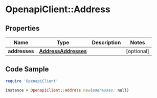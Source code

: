 # OpenapiClient::Address

## Properties

Name | Type | Description | Notes
------------ | ------------- | ------------- | -------------
**addresses** | [**AddressAddresses**](AddressAddresses.md) |  | [optional] 

## Code Sample

```ruby
require 'OpenapiClient'

instance = OpenapiClient::Address.new(addresses: null)
```


